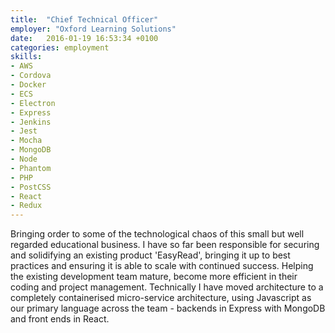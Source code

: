 ```yaml
---
title:  "Chief Technical Officer"
employer: "Oxford Learning Solutions"
date:   2016-01-19 16:53:34 +0100
categories: employment
skills:
- AWS
- Cordova
- Docker
- ECS
- Electron
- Express
- Jenkins
- Jest
- Mocha
- MongoDB
- Node
- Phantom
- PHP
- PostCSS
- React
- Redux
---
```


Bringing order to some of the technological chaos of this small but well regarded educational business. I have so far been responsible for securing and solidifying an existing product 'EasyRead', bringing it up to best practices and ensuring it is able to scale with continued success. Helping the existing development team mature, become more efficient in their coding and project management. Technically I have moved architecture to a completely containerised micro-service architecture, using Javascript as our primary language across the team - backends in Express with MongoDB and front ends in React.
